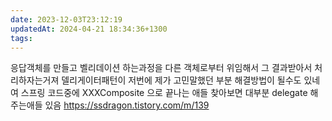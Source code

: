 ```yaml
---
date: 2023-12-03T23:12:19
updatedAt: 2024-04-21 18:34:36+1300
tags: 
---
```

응답객체를 만들고 벨리데이션 하는과정을
다른 객체로부터 위임해서
그 결과받아서 처리하자는거져
델리게이터패턴이 저번에 제가 고민말했던 부분 해결방법이 될수도 있네여
스프링 코드중에 XXXComposite 으로 끝나는 애들 찾아보면
대부분 delegate 해주는애들 있음
https://ssdragon.tistory.com/m/139